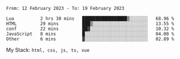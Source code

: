 <!--START_SECTION:waka-->

```text
From: 12 February 2023 - To: 19 February 2023

Lua          2 hrs 30 mins   █████████████████▒░░░░░░░   68.96 %
HTML         29 mins         ███▒░░░░░░░░░░░░░░░░░░░░░   13.55 %
conf         22 mins         ██▓░░░░░░░░░░░░░░░░░░░░░░   10.32 %
JavaScript   8 mins          █░░░░░░░░░░░░░░░░░░░░░░░░   04.00 %
Other        6 mins          ▓░░░░░░░░░░░░░░░░░░░░░░░░   02.89 %
```

<!--END_SECTION:waka-->
My Stack: `html, css, js, ts, vue`
